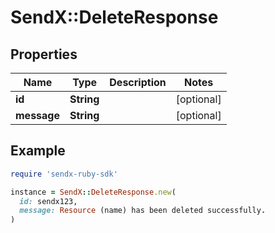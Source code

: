 # SendX::DeleteResponse

## Properties

| Name | Type | Description | Notes |
| ---- | ---- | ----------- | ----- |
| **id** | **String** |  | [optional] |
| **message** | **String** |  | [optional] |

## Example

```ruby
require 'sendx-ruby-sdk'

instance = SendX::DeleteResponse.new(
  id: sendx123,
  message: Resource (name) has been deleted successfully.
)
```

